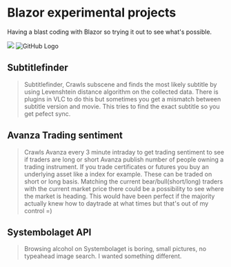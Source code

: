 # Blazor experimental projects

Having a blast coding with Blazor so trying it out to see what's possible. 


![](header.png)
![GitHub Logo](/images/logo.png)


## Subtitlefinder
> Subtitlefinder, Crawls subscene and finds the most likely subtitle by using Levenshtein distance algorithm on the collected data. 
There is plugins in VLC to do this but sometimes you get a mismatch between subtitle version and movie. 
This tries to find the exact subtitle so you get pefect sync.

## Avanza Trading sentiment
> Crawls Avanza every 3 minute intraday to get trading sentiment to see if traders are long or short
Avanza publish number of people owning a trading instrument. 
If you trade certificates or futures you buy an underlying asset like a index for example.
These can be traded on short or long basis.
Matching the current bear/bull(short/long) traders with the current market price there could be a possibility to see where the market is heading. This would have been perfect if the majority actually knew how to daytrade at what times but that's out of my control =)


## Systembolaget API
> Browsing alcohol on Systembolaget is boring, small pictures, no typeahead image search. I wanted something different.
